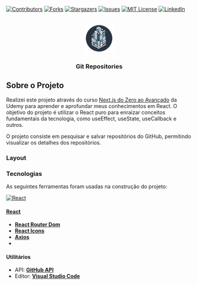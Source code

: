 [![Contributors][contributors-shield]][contributors-url]
[![Forks][forks-shield]][forks-url]
[![Stargazers][stars-shield]][stars-url]
[![Issues][issues-shield]][issues-url]
[![MIT License][license-shield]][license-url]
[![LinkedIn][linkedin-shield]][linkedin-url]

<br />

<div align="center">
  <a href="https://github.com/LuscasPng/git-repository">
    <img src="/public/icon.png" alt="Logo" width="80" height="80">
  </a>
  <h3 align="center">Git Repositories</h3>
</div>

## Sobre o Projeto

Realizei este projeto através do curso <a href="https://www.udemy.com/course/nextjs-zero-ao-avancado/">Next.js do Zero ao Avançado</a> da Udemy para aprender e aprofundar meus conhecimentos em React. O objetivo do projeto é utilizar o React puro para enraizar conceitos fundamentais da tecnologia, como useEffect, useState, useCallback e outros. 

O projeto consiste em pesquisar e salvar repositórios do GitHub, permitindo visualizar os detalhes dos repositórios.

### Layout


### Tecnologias

As seguintes ferramentas foram usadas na construção do projeto:

[![React][React.js]][React-url]
#### [React](https://reactjs.org/)
-   **[React Router Dom](https://github.com/ReactTraining/react-router/tree/master/packages/react-router-dom)**
-   **[React Icons](https://react-icons.github.io/react-icons/)**
-   **[Axios](https://github.com/axios/axios)**
-   
#### [](https://github.com/LuscasPng/git-repository)**Utilitários**

-   API:  **[GitHub API](https://api.github.com)**
-   Editor:  **[Visual Studio Code](https://code.visualstudio.com/)**

[contributors-shield]: https://img.shields.io/github/contributors/LuscasPng/git-repository.svg?style=for-the-badge
[contributors-url]: https://github.com/LuscasPng/git-repository/graphs/contributors
[forks-shield]: https://img.shields.io/github/forks/LuscasPng/git-repository.svg?style=for-the-badge
[forks-url]: https://github.com/LuscasPng/git-repository/network/members
[stars-shield]: https://img.shields.io/github/stars/LuscasPng/git-repository.svg?style=for-the-badge
[stars-url]: https://github.com/LuscasPng/git-repository/stargazers
[issues-shield]: https://img.shields.io/github/issues/LuscasPng/git-repository.svg?style=for-the-badge
[issues-url]: https://github.com/LuscasPng/git-repository/issues
[license-shield]: https://img.shields.io/github/license/LuscasPng/git-repository.svg?style=for-the-badge
[license-url]: https://github.com/LuscasPng/git-repository/blob/master/LICENSE.txt
[linkedin-shield]: https://img.shields.io/badge/-LinkedIn-black.svg?style=for-the-badge&logo=linkedin&colorB=555
[linkedin-url]: https://linkedin.com/in/othneildrew
[product-screenshot]: images/screenshot.png
[Next.js]: https://img.shields.io/badge/next.js-000000?style=for-the-badge&logo=nextdotjs&logoColor=white
[Next-url]: https://nextjs.org/
[React.js]: https://img.shields.io/badge/React-20232A?style=for-the-badge&logo=react&logoColor=61DAFB
[React-url]: https://reactjs.org/
[Vue.js]: https://img.shields.io/badge/Vue.js-35495E?style=for-the-badge&logo=vuedotjs&logoColor=4FC08D
[Vue-url]: https://vuejs.org/
[Angular.io]: https://img.shields.io/badge/Angular-DD0031?style=for-the-badge&logo=angular&logoColor=white
[Angular-url]: https://angular.io/
[Svelte.dev]: https://img.shields.io/badge/Svelte-4A4A55?style=for-the-badge&logo=svelte&logoColor=FF3E00
[Svelte-url]: https://svelte.dev/
[Laravel.com]: https://img.shields.io/badge/Laravel-FF2D20?style=for-the-badge&logo=laravel&logoColor=white
[Laravel-url]: https://laravel.com
[Bootstrap.com]: https://img.shields.io/badge/Bootstrap-563D7C?style=for-the-badge&logo=bootstrap&logoColor=white
[Bootstrap-url]: https://getbootstrap.com
[JQuery.com]: https://img.shields.io/badge/jQuery-0769AD?style=for-the-badge&logo=jquery&logoColor=white
[JQuery-url]: https://jquery.com 
